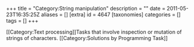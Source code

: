 +++
title = "Category:String manipulation"
description = ""
date = 2011-05-23T16:35:25Z
aliases = []
[extra]
id = 4647
[taxonomies]
categories = []
tags = []
+++

[[Category:Text processing]]Tasks that involve inspection or mutation of strings of characters.
[[Category:Solutions by Programming Task]]
